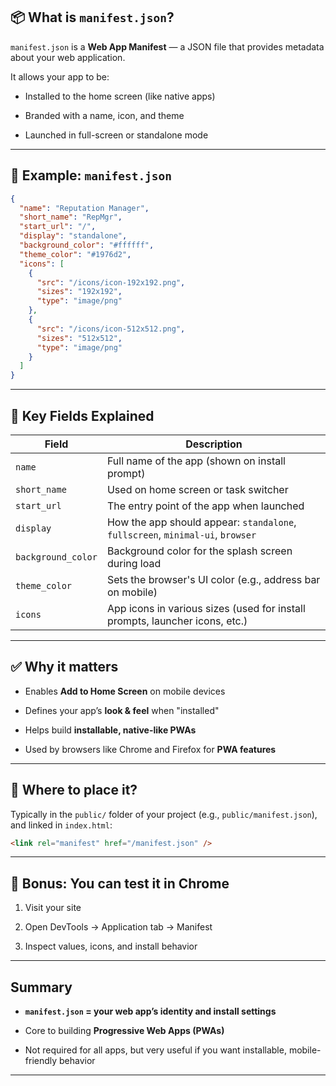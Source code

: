 

## 📦 What is `manifest.json`?

`manifest.json` is a **Web App Manifest** — a JSON file that provides metadata about your web application.

It allows your app to be:

- Installed to the home screen (like native apps)
    
- Branded with a name, icon, and theme
    
- Launched in full-screen or standalone mode
    

---

## 📘 Example: `manifest.json`

```json
{
  "name": "Reputation Manager",
  "short_name": "RepMgr",
  "start_url": "/",
  "display": "standalone",
  "background_color": "#ffffff",
  "theme_color": "#1976d2",
  "icons": [
    {
      "src": "/icons/icon-192x192.png",
      "sizes": "192x192",
      "type": "image/png"
    },
    {
      "src": "/icons/icon-512x512.png",
      "sizes": "512x512",
      "type": "image/png"
    }
  ]
}
```

---

## 🧠 Key Fields Explained

|Field|Description|
|---|---|
|`name`|Full name of the app (shown on install prompt)|
|`short_name`|Used on home screen or task switcher|
|`start_url`|The entry point of the app when launched|
|`display`|How the app should appear: `standalone`, `fullscreen`, `minimal-ui`, `browser`|
|`background_color`|Background color for the splash screen during load|
|`theme_color`|Sets the browser's UI color (e.g., address bar on mobile)|
|`icons`|App icons in various sizes (used for install prompts, launcher icons, etc.)|

---

## ✅ Why it matters

- Enables **Add to Home Screen** on mobile devices
    
- Defines your app’s **look & feel** when "installed"
    
- Helps build **installable, native-like PWAs**
    
- Used by browsers like Chrome and Firefox for **PWA features**
    

---

## 📍 Where to place it?

Typically in the `public/` folder of your project (e.g., `public/manifest.json`), and linked in `index.html`:

```html
<link rel="manifest" href="/manifest.json" />
```

---

## 🧪 Bonus: You can test it in Chrome

1. Visit your site
    
2. Open DevTools → Application tab → Manifest
    
3. Inspect values, icons, and install behavior
    

---

## Summary

- **`manifest.json` = your web app’s identity and install settings**
    
- Core to building **Progressive Web Apps (PWAs)**
    
- Not required for all apps, but very useful if you want installable, mobile-friendly behavior
    

---

